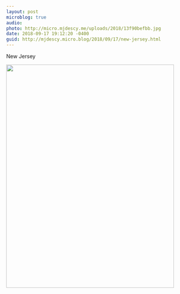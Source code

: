 ```yaml
---
layout: post
microblog: true
audio: 
photo: http://micro.mjdescy.me/uploads/2018/13f90befbb.jpg
date: 2018-09-17 19:12:20 -0400
guid: http://mjdescy.micro.blog/2018/09/17/new-jersey.html
---
```

New Jersey

<img src="http://micro.mjdescy.me/uploads/2018/13f90befbb.jpg" width="450" height="600" />
